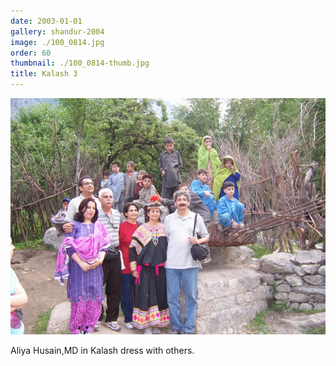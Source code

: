 ```yaml
---
date: 2003-01-01
gallery: shandur-2004
image: ./100_0814.jpg
order: 60
thumbnail: ./100_0814-thumb.jpg
title: Kalash 3
---
```


![Kalash 3](./100_0814.jpg)

Aliya Husain,MD in Kalash dress with others.
